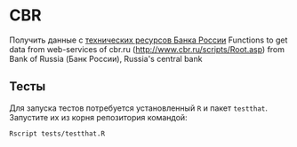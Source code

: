 CBR
===
Получить данные с [технических ресурсов Банка России](http://www.cbr.ru/scripts/root.asp)
Functions to get data from web-services of cbr.ru (http://www.cbr.ru/scripts/Root.asp) from Bank of Russia (Банк России), Russia's central bank

## Тесты
Для запуска тестов потребуется установленный `R` и пакет `testthat`.
Запустите их из корня репозитория командой:

```sh
Rscript tests/testthat.R
```
